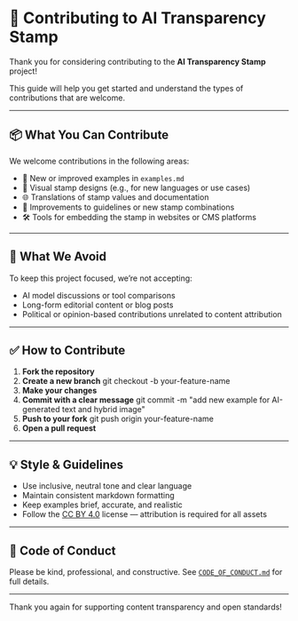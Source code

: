 # 🤝 Contributing to AI Transparency Stamp

Thank you for considering contributing to the **AI Transparency Stamp** project!

This guide will help you get started and understand the types of contributions that are welcome.

---

## 📦 What You Can Contribute

We welcome contributions in the following areas:

- 📝 New or improved examples in `examples.md`
- 🎨 Visual stamp designs (e.g., for new languages or use cases)
- 🌐 Translations of stamp values and documentation
- 🧠 Improvements to guidelines or new stamp combinations
- 🛠️ Tools for embedding the stamp in websites or CMS platforms

---

## 🛑 What We Avoid

To keep this project focused, we’re not accepting:

- AI model discussions or tool comparisons  
- Long-form editorial content or blog posts  
- Political or opinion-based contributions unrelated to content attribution

---

## ✅ How to Contribute

1. **Fork the repository**
2. **Create a new branch**
git checkout -b your-feature-name
3. **Make your changes**
4. **Commit with a clear message**
git commit -m "add new example for AI-generated text and hybrid image"
5. **Push to your fork**
git push origin your-feature-name  
6. **Open a pull request**

---

## 💡 Style & Guidelines

- Use inclusive, neutral tone and clear language
- Maintain consistent markdown formatting
- Keep examples brief, accurate, and realistic
- Follow the [CC BY 4.0](LICENSE) license — attribution is required for all assets

---

## 👋 Code of Conduct

Please be kind, professional, and constructive. See [`CODE_OF_CONDUCT.md`](CODE_OF_CONDUCT.md) for full details.

---

Thank you again for supporting content transparency and open standards!
